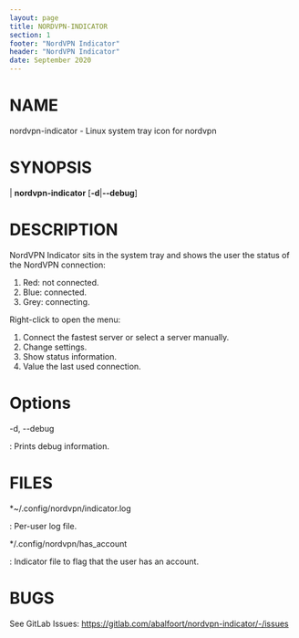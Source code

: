 ```yaml
---
layout: page
title: NORDVPN-INDICATOR
section: 1
footer: "NordVPN Indicator"
header: "NordVPN Indicator"
date: September 2020
---
```


# NAME

nordvpn-indicator - Linux system tray icon for nordvpn

# SYNOPSIS

| **nordvpn-indicator** \[**-d**|**--debug**]

# DESCRIPTION

NordVPN Indicator sits in the system tray and shows the
user the status of the NordVPN connection:

 1. Red: not connected.
 2. Blue: connected.
 3. Grey: connecting.

Right-click to open the menu:

 1. Connect the fastest server or select a server manually.
 2. Change settings.
 3. Show status information.
 4. Value the last used connection.

# Options

-d, --debug

:   Prints debug information.


# FILES

*~/.config/nordvpn/indicator.log

:   Per-user log file.

*/.config/nordvpn/has_account

:   Indicator file to flag that the user has an account.

# BUGS

See GitLab Issues: https://gitlab.com/abalfoort/nordvpn-indicator/-/issues


